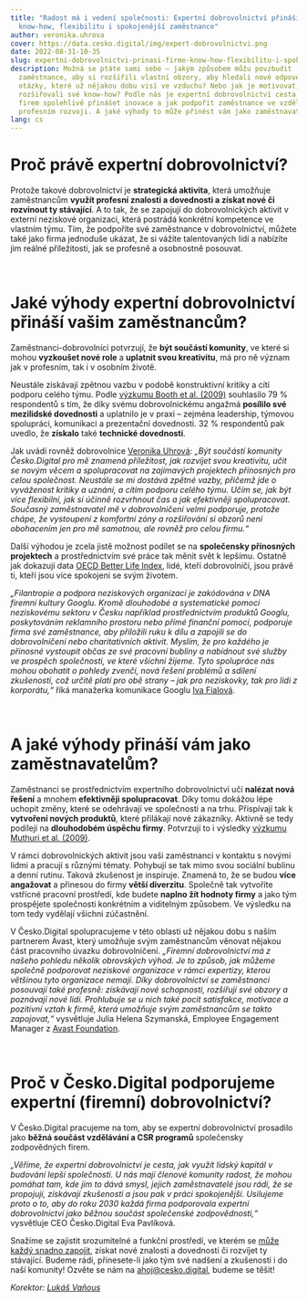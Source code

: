```yaml
---
title: "Radost má i vedení společnosti: Expertní dobrovolnictví přináší firmě
  know-how, flexibilitu i spokojenější zaměstnance"
author: veronika.uhrova
cover: https://data.cesko.digital/img/expert-dobrovolnictvi.png
date: 2022-08-31-10-35
slug: expertni-dobrovolnictvi-prinasi-firme-know-how-flexibilitu-i-spokojenejsi-zamestnance
description: Možná se ptáte sami sebe – jakým způsobem můžu povzbudit
  zaměstnance, aby si rozšířili vlastní obzory, aby hledali nové odpovědi na
  otázky, které už nějakou dobu visí ve vzduchu? Nebo jak je motivovat, aby si
  rozšiřovali své know-how? Podle nás je expertní dobrovolnictví cesta, jak do
  firem spolehlivě přinášet inovace a jak podpořit zaměstnance ve vzdělávání a
  profesním rozvoji. A jaké výhody to může přinést vám jako zaměstnavatelům?
lang: cs
---
```

# Proč právě expertní dobrovolnictví?

Protože takové dobrovolnictví je **strategická aktivita**, která umožňuje zaměstnancům **využít profesní znalosti a dovednosti a získat nové či rozvinout ty stávající**. A to tak, že se zapojují do dobrovolnických aktivit v externí neziskové organizaci, která postrádá konkrétní kompetence ve vlastním týmu. Tím, že podpoříte své zaměstnance v dobrovolnictví, můžete také jako firma jednoduše ukázat, že si vážíte talentovaných lidí a nabízíte jim reálné příležitosti, jak se profesně a osobnostně posouvat.

<br>

# Jaké výhody expertní dobrovolnictví přináší vašim zaměstnancům?

Zaměstnanci-dobrovolníci potvrzují, že **být součástí komunity**, ve které si mohou **vyzkoušet nové role** a **uplatnit svou kreativitu**, má pro ně význam jak v profesním, tak i v osobním životě.

Neustále získávají zpětnou vazbu v podobě konstruktivní kritiky a cítí podporu celého týmu. Podle [výzkumu Booth et al. (2009)](https://www.sciencedirect.com/science/article/pii/S105348222100053X#bb0070) souhlasilo 79 % respondentů s tím, že díky svému dobrovolnickému angažmá **posílilo své mezilidské dovednosti** a uplatnilo je v praxi – zejména leadership, týmovou spolupráci, komunikaci a prezentační dovednosti. 32 % respondentů pak uvedlo, že **získalo** také **technické dovednosti**.

Jak uvádí rovněž dobrovolnice [Veronika Uhrová](https://www.linkedin.com/in/veronika-uhrov%C3%A1-57619572/): *„Být součástí komunity Česko.Digital pro mě znamená příležitost, jak rozvíjet svou kreativitu, učit se novým věcem a spolupracovat na zajímavých projektech přínosných pro celou společnost. Neustále se mi dostává zpětné vazby, přičemž jde o vyváženost kritiky a uznání, a cítím podporu celého týmu. Učím se, jak být více flexibilní, jak si účinně rozvrhnout čas a jak efektivněji spolupracovat. Současný zaměstnavatel mě v dobrovolničení velmi podporuje, protože chápe, že vystoupení z komfortní zóny a rozšiřování si obzorů není obohacením jen pro mě samotnou, ale rovněž pro celou firmu.“*

Další výhodou je zcela jistě možnost podílet se na **společensky přínosných projektech** a prostřednictvím své práce tak měnit svět k lepšímu. Ostatně jak dokazují data [OECD Better Life Index](https://www.sydney.edu.au/news-opinion/news/2017/05/03/7-surprising-benefits-of-volunteering-.html), lidé, kteří dobrovolničí, jsou právě ti, kteří jsou více spokojeni se svým životem.

*„Filantropie a podpora neziskových organizací je zakódována v DNA firemní kultury Googlu. Kromě dlouhodobé a systematické pomoci neziskovému sektoru v Česku například prostřednictvím produktů Googlu, poskytováním reklamního prostoru nebo přímé finanční pomoci, podporuje firma své zaměstnance, aby přiložili ruku k dílu a zapojili se do dobrovolničení nebo charitativních aktivit. Myslím, že pro každého je přínosné vystoupit občas ze své pracovní bubliny a nabídnout své služby ve prospěch společnosti, ve které všichni žijeme. Tyto spolupráce nás mohou obohatit o pohledy zvenčí, nová řešení problémů a sdílení zkušeností, což určitě platí pro obě strany – jak pro neziskovky, tak pro lidi z korporátu,“* říká manažerka komunikace Googlu [Iva Fialová](https://www.linkedin.com/in/iva-fialova/).

<br>

# A jaké výhody přináší vám jako zaměstnavatelům?

Zaměstnanci se prostřednictvím expertního dobrovolnictví učí **nalézat nová řešení** a mnohem **efektivněji spolupracovat**. Díky tomu dokážou lépe uchopit změny, které se odehrávají ve společnosti a na trhu. Přispívají tak k **vytvoření nových produktů**, které přilákají nové zákazníky. Aktivně se tedy podílejí na **dlouhodobém úspěchu firmy**. Potvrzují to i výsledky [výzkumu Muthuri et al. (2009)](https://www.sciencedirect.com/science/article/pii/S105348222100053X#bb0070).

V rámci dobrovolnických aktivit jsou vaši zaměstnanci v kontaktu s novými lidmi a pracují s různými tématy. Pohybují se tak mimo svou sociální bublinu a denní rutinu. Taková zkušenost je inspiruje. Znamená to, že se budou **více angažovat** a přinesou do firmy **větší diverzitu**. Společně tak vytvoříte vstřícné pracovní prostředí, kde budete **naplno žít hodnoty firmy** a jako tým prospějete společnosti konkrétním a viditelným způsobem. Ve výsledku na tom tedy vydělají všichni zúčastnění.

V Česko.Digital spolupracujeme v této oblasti už nějakou dobu s naším partnerem Avast, který umožňuje svým zaměstnancům věnovat nějakou část pracovního úvazku dobrovolničení. *„Firemní dobrovolnictví má z našeho pohledu několik obrovských výhod. Je to způsob, jak můžeme společně podporovat neziskové organizace v rámci expertizy, kterou většinou tyto organizace nemají. Díky dobrovolnictví se zaměstnanci posouvají také profesně: získávají nové schopnosti, rozšiřují své obzory a poznávají nové lidi. Prohlubuje se u nich také pocit satisfakce, motivace a pozitivní vztah k firmě, která umožňuje svým zaměstnancům se takto zapojovat,“* vysvětluje Julia Helena Szymanská, Employee Engagement Manager z [Avast Foundation](https://foundation.avast.com/).

<br>

# Proč v Česko.Digital podporujeme expertní (firemní) dobrovolnictví?

V Česko.Digital pracujeme na tom, aby se expertní dobrovolnictví prosadilo jako **běžná součást vzdělávání a CSR programů** společensky zodpovědných firem. 

*„Věříme, že expertní dobrovolnictví je cesta, jak využít lidský kapitál v budování lepší společnosti. U nás mají členové komunity radost, že mohou pomáhat tam, kde jim to dává smysl, jejich zaměstnavatelé jsou rádi, že se propojují, získávají zkušenosti a jsou pak v práci spokojenější. Usilujeme proto o to, aby do roku 2030 každá firma podporovala expertní dobrovolnictví jako běžnou součást společenské zodpovědnosti,“* vysvětluje CEO Česko.Digital Eva Pavlíková.

Snažíme se zajistit srozumitelné a funkční prostředí, ve kterém se [může každý snadno zapojit](https://cesko-digital.atlassian.net/l/cp/rA0Hjbp1), získat nové znalosti a dovednosti či rozvíjet ty stávající. Budeme rádi, přinesete-li jako tým své nadšení a zkušenosti i do naší komunity! Ozvěte se nám na [ahoj@cesko.digital](mailto:ahoj@cesko.digital), budeme se těšit!

*Korektor: [Lukáš Vaňous](https://www.linkedin.com/in/lukasvanous)*